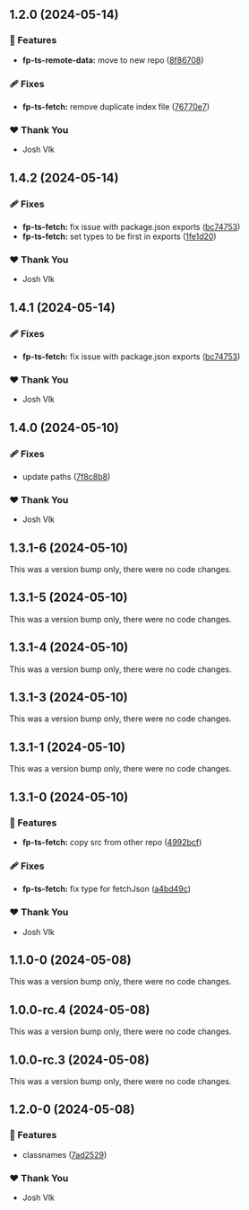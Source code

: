 ## 1.2.0 (2024-05-14)


### 🚀 Features

- **fp-ts-remote-data:** move to new repo ([8f86708](https://github.com/jderochervlk/libraries/commit/8f86708))

### 🩹 Fixes

- **fp-ts-fetch:** remove duplicate index file ([76770e7](https://github.com/jderochervlk/libraries/commit/76770e7))

### ❤️  Thank You

- Josh Vlk

## 1.4.2 (2024-05-14)


### 🩹 Fixes

- **fp-ts-fetch:** fix issue with package.json exports ([bc74753](https://github.com/jderochervlk/libraries/commit/bc74753))
- **fp-ts-fetch:** set types to be first in exports ([1fe1d20](https://github.com/jderochervlk/libraries/commit/1fe1d20))

### ❤️  Thank You

- Josh Vlk

## 1.4.1 (2024-05-14)


### 🩹 Fixes

- **fp-ts-fetch:** fix issue with package.json exports ([bc74753](https://github.com/jderochervlk/libraries/commit/bc74753))

### ❤️  Thank You

- Josh Vlk

## 1.4.0 (2024-05-10)


### 🩹 Fixes

- update paths ([7f8c8b8](https://github.com/jderochervlk/libraries/commit/7f8c8b8))

### ❤️  Thank You

- Josh Vlk

## 1.3.1-6 (2024-05-10)

This was a version bump only, there were no code changes.

## 1.3.1-5 (2024-05-10)

This was a version bump only, there were no code changes.

## 1.3.1-4 (2024-05-10)

This was a version bump only, there were no code changes.

## 1.3.1-3 (2024-05-10)

This was a version bump only, there were no code changes.

## 1.3.1-1 (2024-05-10)

This was a version bump only, there were no code changes.

## 1.3.1-0 (2024-05-10)


### 🚀 Features

- **fp-ts-fetch:** copy src from other repo ([4992bcf](https://github.com/jderochervlk/libraries/commit/4992bcf))

### 🩹 Fixes

- **fp-ts-fetch:** fix type for fetchJson ([a4bd49c](https://github.com/jderochervlk/libraries/commit/a4bd49c))

### ❤️  Thank You

- Josh Vlk

## 1.1.0-0 (2024-05-08)

This was a version bump only, there were no code changes.

## 1.0.0-rc.4 (2024-05-08)

This was a version bump only, there were no code changes.

## 1.0.0-rc.3 (2024-05-08)

This was a version bump only, there were no code changes.

## 1.2.0-0 (2024-05-08)


### 🚀 Features

- classnames ([7ad2529](https://github.com/jderochervlk/libraries/commit/7ad2529))

### ❤️  Thank You

- Josh Vlk